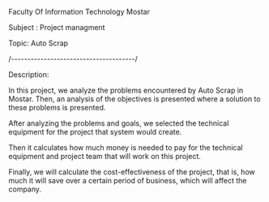 Faculty Of Information Technology Mostar

Subject : Project managment

Topic: Auto Scrap

/--------------------------------------/

Description:

In this project, we analyze the problems encountered by Auto Scrap in Mostar. 
Then, an analysis of the objectives is presented where a solution to these problems is presented.

After analyzing the problems and goals, we selected the technical equipment for the project that system would create.

Then it calculates how much money is needed to pay for the technical equipment and project team that will work on this project.

Finally, we will calculate the cost-effectiveness of the project, that is,
how much it will save over a certain period of business, which will affect the company.
